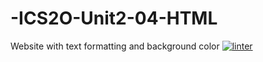 # -ICS2O-Unit2-04-HTML
Website with text formatting and background color
[![linter](https://github.com/Marko-Milijevic/-ICS2O-Unit2-04-HTML/workflows/linter/badge.svg)](https://github.com/marketplace/actions/super-linter)

